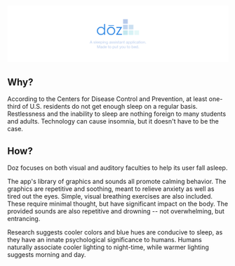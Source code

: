 ![doz.png](https://github.com/josephjdkim/josephjdkim.github.io/blob/master/res-ex/doz_banner.jpg)


## Why?
According to the Centers for Disease Control and Prevention, at least one-third of U.S. residents do not get enough sleep on a regular basis. Restlessness and the inability to sleep are nothing foreign to many students and adults. Technology can cause insomnia, but it doesn't have to be the case.

## How?
Doz focuses on both visual and auditory faculties to help its user fall asleep.

The app's library of graphics and sounds all promote calming behavior. The graphics are repetitive and soothing, meant to relieve anxiety as well as tired out the eyes. Simple, visual breathing exercises are also included. These require minimal thought, but have significant impact on the body. The provided sounds are also repetitive and drowning -- not overwhelming, but entrancing.

Research suggests cooler colors and blue hues are conducive to sleep, as they have an innate psychological significance to humans. Humans naturally associate cooler lighting to night-time, while warmer lighting suggests morning and day.